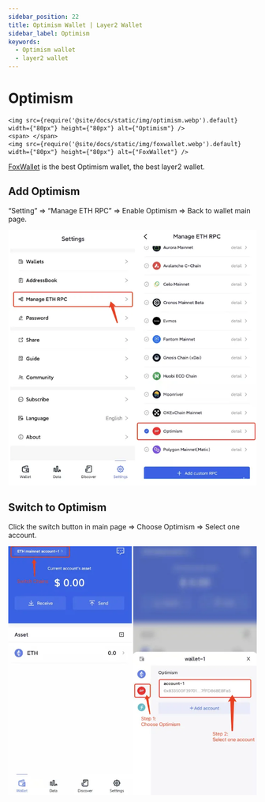 ```yaml
---
sidebar_position: 22
title: Optimism Wallet | Layer2 Wallet
sidebar_label: Optimism
keywords:
  - Optimism wallet
  - layer2 wallet
---
```


# Optimism
```mdx-code-block
<img src={require('@site/docs/static/img/optimism.webp').default} width={"80px"} height={"80px"} alt={"Optimism"} />
<span> </span>
<img src={require('@site/docs/static/img/foxwallet.webp').default} width={"80px"} height={"80px"} alt={"FoxWallet"} />
```
[FoxWallet](https://foxwallet.com) is the best Optimism wallet, the best layer2 wallet.

## Add Optimism

“Setting” => “Manage ETH RPC” => Enable Optimism => Back to wallet main page.

![](../img/add-op.webp)

## Switch to Optimism

Click the switch button in main page => Choose Optimism => Select one account.

![](../img/switch-op.webp)